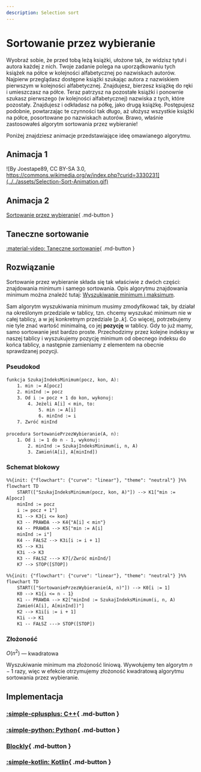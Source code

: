 ```yaml
---
description: Selection sort
---
```


# Sortowanie przez wybieranie

Wyobraź sobie, że przed tobą leżą książki, ułożone tak, że widzisz tytuł i autora każdej z nich. Twoje zadanie polega na uporządkowaniu tych książek na półce w kolejności alfabetycznej po nazwiskach autorów. Najpierw przeglądasz dostępne książki szukając autora z nazwiskiem pierwszym w kolejności alfabetycznej. Znajdujesz, bierzesz książkę do ręki i umieszczasz na półce. Teraz patrzysz na pozostałe książki i ponownie szukasz pierwszego (w kolejności alfabetycznej) nazwiska z tych, które pozostały. Znajdujesz i odkładasz na półkę, jako drugą książkę. Postępujesz podobnie, powtarzając te czynności tak długo, aż ułożysz wszystkie książki na półce, posortowane po nazwiskach autorów. Brawo, właśnie zastosowałeś algorytm sortowania przez wybieranie!

Poniżej znajdziesz animacje przedstawiające ideę omawianego algorytmu.

## Animacja 1

![By Joestape89, CC BY-SA 3.0, https://commons.wikimedia.org/w/index.php?curid=3330231](../../assets/Selection-Sort-Animation.gif)

## Animacja 2

[Sortowanie przez wybieranie](https://blackbat13.github.io/visul2/sorting/selection_sort/#array=%5B8%2C5%2C2%2C6%2C9%2C3%2C1%2C4%2C0%2C7%5D){ .md-button }

## Taneczne sortowanie

[:material-video: Taneczne sortowanie](https://www.youtube.com/watch?v=Ns4TPTC8whw){ .md-button }

## Rozwiązanie

Sortowanie przez wybieranie składa się tak właściwie z dwóch części: znajdowania minimum i samego sortowania. Opis algorytmu znajdowania minimum można znaleźć tutaj: [Wyszukiwanie minimum i maksimum](../searching/min-or-max.md).

Sam algorytm wyszukiwania minimum musimy zmodyfikować tak, by działał na określonym przedziale w tablicy, tzn. chcemy wyszukać minimum nie w całej tablicy, a w jej konkretnym przedziale $[p..k]$. Co więcej, potrzebujemy nie tyle znać wartość minimalną, co jej **pozycję** w tablicy. Gdy to już mamy, samo sortowanie jest bardzo proste. Przechodzimy przez kolejne indeksy w naszej tablicy i wyszukujemy pozycję minimum od obecnego indeksu do końca tablicy, a następnie zamieniamy z elementem na obecnie sprawdzanej pozycji.

### Pseudokod

```
funkcja SzukajIndeksMinimum(pocz, kon, A):
    1. min := A[pocz]
    2. minInd := pocz
    3. Od i := pocz + 1 do kon, wykonuj:
        4. Jeżeli A[i] < min, to:
            5. min := A[i]
            6. minInd := i
    7. Zwróć minInd

procedura SortowaniePrzezWybieranie(A, n):
    1. Od i := 1 do n - 1, wykonuj:
        2. minInd := SzukajIndeksMinimum(i, n, A)
        3. Zamień(A[i], A[minInd])
```

### Schemat blokowy

```mermaid
%%{init: {"flowchart": {"curve": "linear"}, "theme": "neutral"} }%%
flowchart TD
    START(["SzukajIndeksMinimum(pocz, kon, A)"]) --> K1["min := A[pocz]
    minInd := pocz
    i := pocz + 1"]
    K1 --> K3{i <= kon}
    K3 -- PRAWDA --> K4{"A[i] < min"}
    K4 -- PRAWDA --> K5["min := A[i]
    minInd := i"]
    K4 -- FAŁSZ --> K3i[i := i + 1]
    K5 --> K3i
    K3i --> K3
    K3 -- FAŁSZ ---> K7[/Zwróć minInd/]
    K7 --> STOP([STOP])
```

```mermaid
%%{init: {"flowchart": {"curve": "linear"}, "theme": "neutral"} }%%
flowchart TD
    START(["SortowaniePrzezWybieranie(A, n)"]) --> K0[i := 1]
    K0 --> K1{i <= n - 1}
    K1 -- PRAWDA --> K2["minInd := SzukajIndeksMinimum(i, n, A)
    Zamień(A[i], A[minInd])"]
    K2 --> K1i[i := i + 1]
    K1i --> K1
    K1 -- FAŁSZ ---> STOP([STOP])
```

### Złożoność

$O(n^2)$ — kwadratowa

Wyszukiwanie minimum ma złożoność liniową. Wywołujemy ten algorytm $n-1$ razy, więc w efekcie otrzymujemy złożoność kwadratową algorytmu sortowania przez wybieranie.

## Implementacja

### [:simple-cplusplus: C++](../../programming/c++/algorithms/sorting/selection-sort.md){ .md-button }

### [:simple-python: Python](../../programming/python/algorithms/sorting/selection-sort.md){ .md-button }

### [Blockly](../../programming/blockly/algorithms/sorting/selection-sort.md){ .md-button }

### [:simple-kotlin: Kotlin](../../programming/kotlin/algorithms/sorting/selection-sort.md){ .md-button }
